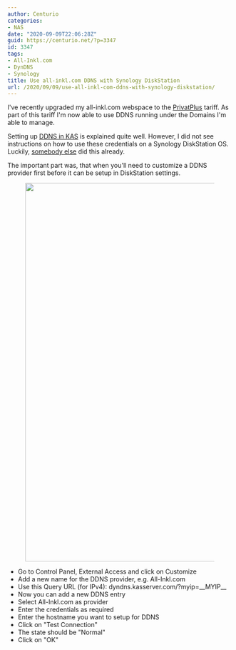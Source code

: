 ```yaml
---
author: Centurio
categories:
- NAS
date: "2020-09-09T22:06:28Z"
guid: https://centurio.net/?p=3347
id: 3347
tags:
- All-Inkl.com
- DynDNS
- Synology
title: Use all-inkl.com DDNS with Synology DiskStation
url: /2020/09/09/use-all-inkl-com-ddns-with-synology-diskstation/
---
```

I've recently upgraded my all-inkl.com webspace to the [PrivatPlus](https://all-inkl.com/webhosting/privatplus/) tariff. As part of this tariff I'm now able to use DDNS running under the Domains I'm able to manage.

Setting up [DDNS in KAS](https://all-inkl.com/wichtig/anleitungen/kas/tools/ddns-dynamisches-dns/benutzer-anlegen-im-kas_362.html) is explained quite well. However, I did not see instructions on how to use these credentials on a Synology DiskStation OS. Luckily, [somebody else](https://www.ask-sheldon.com/inkl-com-ddns-synology-nas/) did this already.

The important part was, that when you'll need to customize a DDNS provider first before it can be setup in DiskStation settings.<figure class="wp-block-image size-large">

<img loading="lazy" width="1024" height="848" src="https://centurio.net/wp-content/uploads/2020/09/All-InklDDNSSynologySettings-1024x848.png" alt="" class="wp-image-3348" srcset="https://centurio.net/wp-content/uploads/2020/09/All-InklDDNSSynologySettings-1024x848.png 1024w, https://centurio.net/wp-content/uploads/2020/09/All-InklDDNSSynologySettings-300x248.png 300w, https://centurio.net/wp-content/uploads/2020/09/All-InklDDNSSynologySettings-768x636.png 768w, https://centurio.net/wp-content/uploads/2020/09/All-InklDDNSSynologySettings.png 1208w" sizes="(max-width: 1024px) 100vw, 1024px" /> </figure> 

  * Go to Control Panel, External Access and click on Customize
  * Add a new name for the DDNS provider, e.g. All-Inkl.com
  * Use this Query URL (for IPv4): dyndns.kasserver.com/?myip=\_\_MYIP\_\_
  * Now you can add a new DDNS entry
  * Select All-Inkl.com as provider
  * Enter the credentials as required
  * Enter the hostname you want to setup for DDNS
  * Click on  "Test Connection"
  * The state should be  "Normal"
  * Click on  "OK"